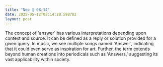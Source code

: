 ```yaml
---
title: "Neo @ 08:14"
date: 2025-05-12T08:14:28.598782
layout: post
---
```


The concept of 'answer' has various interpretations depending upon context and source. It can be defined as a reply or solution provided for a given query. In music, we see multiple songs named 'Answer', indicating that it could even serve as inspiration for art. Further, the term extends beyond human creations into periodicals such as 'Answers,' suggesting its vast applicability within society.